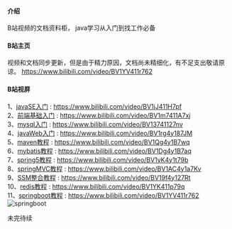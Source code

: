 #### 介绍
B站视频的文档资料柜，
java学习从入门到找工作必备
#### B站主页
视频和文档同步更新，但是由于精力原因，文档尚未精细化，有不足支出敬请原谅。
https://www.bilibili.com/video/BV1YV411r762
#### B站视屏
1、[javaSE入门](https://www.bilibili.com/video/BV1jJ411H7pf) : https://www.bilibili.com/video/BV1jJ411H7pf <br>
2、[前端基础入门](https://www.bilibili.com/video/BV1m7411A7xj) : https://www.bilibili.com/video/BV1m7411A7xj <br>
3、[mysql入门](https://www.bilibili.com/video/BV13741127nv) : https://www.bilibili.com/video/BV13741127nv <br>
4、[javaWeb入门](https://www.bilibili.com/video/BV1rg4y187JM) : https://www.bilibili.com/video/BV1rg4y187JM <br>
5、[maven教程](https://www.bilibili.com/video/BV1Qg4y1B7wq) : https://www.bilibili.com/video/BV1Qg4y1B7wq <br>
6、[mybatis教程](https://www.bilibili.com/video/BV1Dg4y1B7aq) :  https://www.bilibili.com/video/BV1Dg4y1B7aq<br>
7、[spring5教程](https://www.bilibili.com/video/BV1yK4y1t79b) : https://www.bilibili.com/video/BV1yK4y1t79b <br>
8、[springMVC教程](https://www.bilibili.com/video/BV1AC4y1a7Kv) : https://www.bilibili.com/video/BV1AC4y1a7Kv <br>
9、[SSM整合教程](https://www.bilibili.com/video/BV19f4y127Rt) : https://www.bilibili.com/video/BV19f4y127Rt <br>
10、[redis教程](https://www.bilibili.com/video/BV1YK411p79q) : https://www.bilibili.com/video/BV1YK411p79q <br>
11、[springboot教程](https://www.bilibili.com/video/BV1YV411r762) : https://www.bilibili.com/video/BV1YV411r762 <br>
![springboot](https://i0.hdslb.com/bfs/album/667f1ee148f9207e70f7de37f54c780a5ce48d2b.jpg)

未完待续
